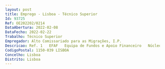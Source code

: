 ```yaml
--- 
layout: post
title: Emprego - Lisboa - Técnico Superior
Id: 93725
Ref: OE202202/0214
DataAbertura: 2022-02-08
DataFecho: 2022-02-22
Trabalho: Técnico Superior
Empregador: Alto Comissariado para as Migrações, I.P.
Descricao: Ref. 1   EFAF   Equipa de Fundos e Apoio Financeiro   Núcleo de Gestão Financeira – Contratação PúblicaPerfil de Competências  Detentor a dos conhecimentos e experiência profissional adequados para o desempenho das atividades inerentes ao posto de trabalho identificado (preferencial)  Capacidade para concretizar com eficácia e eficiência os objetivos do serviço e as tarefas que lhe são distribuídas  Capacidade para organizar a sua atividade, definir prioridades e realizá la de forma metódica  Capacidade de se ajustar à mudança e a novos desafios profissionais  Capacidade de comunicação verbal e escrita  Capacidade de trabalho em equipa e cooperação  Capacidade de resistência à pressão e contrariedade.Caracterização do posto de trabalho  Elaboração de peças do procedimento, informações e diversas notificações e comunicações no decorrer dos procedimentos de contratação pública  Em articulação com os (as) juristas especialistas em contratação pública, elaboração de pareceres sobre questões relacionadas com a contratação pública e o regime da realização da despesa  Condução de procedimentos de contratação pública  Preparação, elaboração e instrução de pedidos de parecer e autorização a submeter a diversas entidades no âmbito da contratação de bens e serviços e da realização da despesa  Participação em júris de procedimentos de aquisição de bens e serviços  Realização de reportes no domínio da contratação pública.
CodigoPostal: 1150-039 LISBOA
Concelho: Lisboa
Distrito: Lisboa
--- 
```

